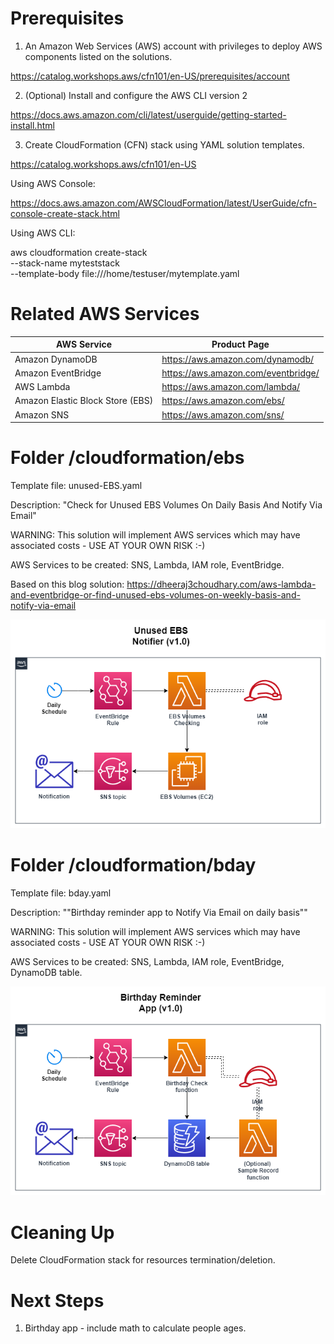 # Prerequisites
1) An Amazon Web Services (AWS) account with privileges to deploy AWS components listed on the solutions.

https://catalog.workshops.aws/cfn101/en-US/prerequisites/account

2) (Optional) Install and configure the AWS CLI version 2 

https://docs.aws.amazon.com/cli/latest/userguide/getting-started-install.html

3) Create CloudFormation (CFN) stack using YAML solution templates.

https://catalog.workshops.aws/cfn101/en-US


Using AWS Console:

https://docs.aws.amazon.com/AWSCloudFormation/latest/UserGuide/cfn-console-create-stack.html


Using AWS CLI:

aws cloudformation create-stack \
  --stack-name myteststack \
  --template-body file:///home/testuser/mytemplate.yaml

# Related AWS Services

| AWS Service  | Product Page |
| ------------- | ------------- |
| Amazon DynamoDB | https://aws.amazon.com/dynamodb/  |
| Amazon EventBridge  | https://aws.amazon.com/eventbridge/ |
| AWS Lambda | https://aws.amazon.com/lambda/ |
| Amazon Elastic Block Store (EBS)  | https://aws.amazon.com/ebs/ |
| Amazon SNS | https://aws.amazon.com/sns/|


# Folder /cloudformation/ebs

Template file: unused-EBS.yaml

Description: "Check for Unused EBS Volumes On Daily Basis And Notify Via Email"

WARNING: This solution will implement AWS services which may have associated costs - USE AT YOUR OWN RISK :-)

AWS Services to be created: SNS, Lambda, IAM role, EventBridge.

Based on this blog solution: https://dheeraj3choudhary.com/aws-lambda-and-eventbridge-or-find-unused-ebs-volumes-on-weekly-basis-and-notify-via-email

![Alt text](diagrams/unused-ebs.png?raw=true "Diagram Image")

# Folder /cloudformation/bday

Template file: bday.yaml

Description: ""Birthday reminder app to Notify Via Email on daily basis""

WARNING: This solution will implement AWS services which may have associated costs - USE AT YOUR OWN RISK :-)

AWS Services to be created: SNS, Lambda, IAM role, EventBridge, DynamoDB table.

![Alt text](diagrams/bday.png?raw=true "Diagram Image")

# Cleaning Up
Delete CloudFormation stack for resources termination/deletion.

# Next Steps
1) Birthday app - include math to calculate people ages.
